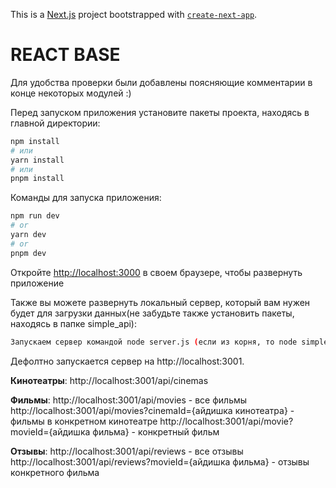 This is a [Next.js](https://nextjs.org/) project bootstrapped with [`create-next-app`](https://github.com/vercel/next.js/tree/canary/packages/create-next-app).

# REACT BASE

Для удобства проверки были добавлены поясняющие комментарии в конце некоторых модулей :)

Перед запуском приложения установите пакеты проекта, находясь в главной директории:

```bash
npm install
# или
yarn install
# или
pnpm install
```

Команды для запуска приложения:

```bash
npm run dev
# or
yarn dev
# or
pnpm dev
```

Откройте [http://localhost:3000](http://localhost:3000) в своем браузере, чтобы развернуть приложение

Также вы можете развернуть локальный сервер, который вам нужен будет для загрузки данных(не забудьте также установить пакеты, находясь в папке simple_api):

```bash
Запускаем сервер командой node server.js (если из корня, то node simple_api/server.js)
```

Дефолтно запускается сервер на http://localhost:3001.

**Кинотеатры**: http://localhost:3001/api/cinemas

**Фильмы**: http://localhost:3001/api/movies - все фильмы http://localhost:3001/api/movies?cinemaId={айдишка кинотеатра} - фильмы в конкретном кинотеатре http://localhost:3001/api/movie?movieId={айдишка фильма} - конкретный фильм

**Отзывы**: http://localhost:3001/api/reviews - все отзывы http://localhost:3001/api/reviews?movieId={айдишка фильма} - отзывы конкретного фильма
